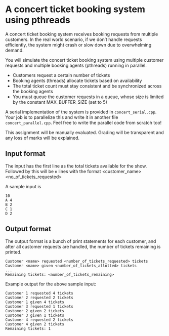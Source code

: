 # A concert ticket booking system using pthreads
A concert ticket booking system receives booking requests from multiple customers. In the real world scenario, if we don’t handle requests efficiently, the system might crash or slow down due to overwhelming demand. 

You will simulate the concert ticket booking system using multiple customer requests and multiple booking agents (pthreads) running in parallel.
- Customers request a certain number of tickets
- Booking agents (threads) allocate tickets based on availability
- The total ticket count must stay consistent and be synchronized across the booking agents
- You must queue the customer requests in a queue, whose size is limited by the constant MAX_BUFFER_SIZE (set to 5)

A serial implementation of the system is provided in `concert_serial.cpp`. Your job is to parallelize this and write it in another file `concert_parallel.cpp`. Feel free to write the parallel code from scratch too!

This assignment will be manually evaluated. Grading will be transparent and any loss of marks will be explained.

## Input format
The input has the first line as the total tickets available for the show. Followed by this will be `n` lines with the format <customer_name><space><no_of_tickets_requested>

A sample input is
```
10
A 4 
B 2 
C 1
D 2
```

## Output format
The output format is a bunch of print statements for each customer, and after all customer requests are handled, the number of tickets remaining is printed.
```
Customer <name> requested <number_of_tickets_requested> tickets
Customer <name> given <number_of_tickets_allotted> tickets
...
Remaining tickets: <number_of_tickets_remaining>
```

Example output for the above sample input:
```
Customer 1 requested 4 tickets
Customer 2 requested 2 tickets
Customer 1 given 4 tickets
Customer 3 requested 1 tickets
Customer 2 given 2 tickets
Customer 3 given 1 tickets
Customer 4 requested 2 tickets
Customer 4 given 2 tickets
Remaining tickets: 1
```